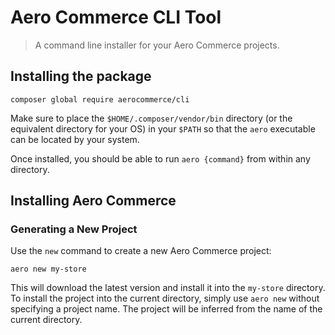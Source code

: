# Aero Commerce CLI Tool

> A command line installer for your Aero Commerce projects.

## Installing the package

```
composer global require aerocommerce/cli
```

Make sure to place the `$HOME/.composer/vendor/bin` directory (or the equivalent directory for your OS) in your `$PATH` so that the `aero` executable can be located by your system.

Once installed, you should be able to run `aero {command}` from within any directory.


## Installing Aero Commerce

### Generating a New Project

Use the `new` command to create a new Aero Commerce project:

```
aero new my-store
```

This will download the latest version and install it into the `my-store` directory.
To install the project into the current directory, simply use `aero new` without specifying a project name.
The project will be inferred from the name of the current directory.
